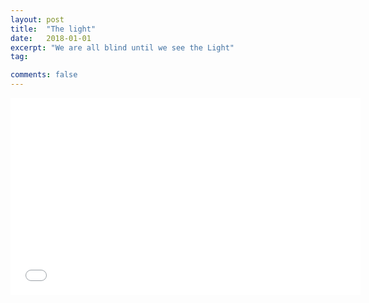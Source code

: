 ```yaml
---
layout: post
title:  "The light"
date:   2018-01-01
excerpt: "We are all blind until we see the Light"
tag:

comments: false
---
```

<iframe width="560" height="315" src="//www.youtube.com/watch?v=Rpq35wyDi7I" frameborder="0"> </iframe>
